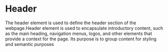 # Header

The header element is used to define the header section of the webpage.Header element is used to encapsulate introductory content, such as the main heading, navigation menus, logos, and other elements that provide a context for the page. Its purpose is to group content for styling and semantic purposes
